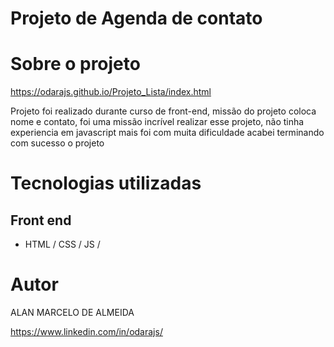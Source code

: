 # Projeto de Agenda de contato 

# Sobre o projeto

https://odarajs.github.io/Projeto_Lista/index.html

Projeto foi realizado durante curso de front-end, missão do projeto coloca nome e contato, foi uma missão incrível realizar esse projeto, não tinha experiencia em javascript
mais foi com muita dificuldade acabei terminando com sucesso o projeto

# Tecnologias utilizadas
## Front end
- HTML / CSS / JS /

# Autor

ALAN MARCELO DE ALMEIDA

https://www.linkedin.com/in/odarajs/
